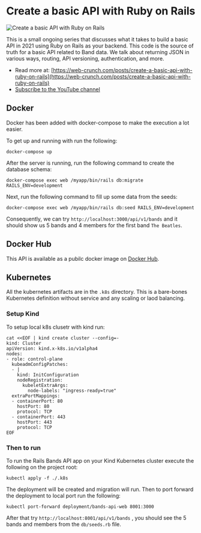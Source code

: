 # Create a basic API with Ruby on Rails

![Create a basic API with Ruby on Rails](https://f001.backblazeb2.com/file/webcrunch/lets-build-create-a-basic-api.jpg)

This is a small ongoing series that discusses what it takes to build a basic API in 2021 using Ruby on Rails as your backend. This code is the source of truth for a basic API related to Band data. We talk about returning JSON in various ways, routing, API versioning, authentication, and more.

- Read more at: [https://web-crunch.com/posts/create-a-basic-api-with-ruby-on-rails](https://web-crunch.com/posts/create-a-basic-api-with-ruby-on-rails)
- [Subscribe to the YouTube channel](https://youtube.com/c/webcrunch)
## Docker

Docker has been added with docker-compose to make the execution a lot easier.

To get up and running with run the following:

```
docker-compose up
```

After the server is running, run the following command to create the database schema:

```
docker-compose exec web /myapp/bin/rails db:migrate RAILS_ENV=development
```

Next, run the following command to fill up some data from the seeds:

```
docker-compose exec web /myapp/bin/rails db:seed RAILS_ENV=development
```

Consequently, we can try `http://localhost:3000/api/v1/bands` and it should show us 5 bands and 4 members for the first band `The Beatles`.

## Docker Hub

This API is available as a pubilc docker image on [Docker Hub](https://hub.docker.com/r/geshan/band-api).

## Kubernetes

All the kubernetes artifacts are in the `.k8s` directory. This is a bare-bones Kubernetes definition without service and any scaling or laod balancing.

### Setup Kind

To setup local k8s clusetr with kind run:

```
cat <<EOF | kind create cluster --config=-
kind: Cluster         
apiVersion: kind.x-k8s.io/v1alpha4
nodes:                
- role: control-plane
  kubeadmConfigPatches:
  - |
    kind: InitConfiguration
    nodeRegistration:
      kubeletExtraArgs:
        node-labels: "ingress-ready=true"
  extraPortMappings:
  - containerPort: 80
    hostPort: 80
    protocol: TCP
  - containerPort: 443
    hostPort: 443
    protocol: TCP
EOF
```

### Then to run

To run the Rails Bands API app on your Kind Kubernetes cluster execute the following on the project root:

```
kubectl apply -f ./.k8s
```

The deployment will be created and migration will run. Then to port forward the deployment to local port run the following:

```
kubectl port-forward deployment/bands-api-web 8001:3000
```

After that try `http://localhost:8001/api/v1/bands` , you should see the 5 bands and members from the `db/seeds.rb` file.
